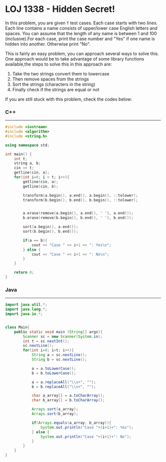 # LOJ 1338 - Hidden Secret!

In this problem, you are given `T` test cases. Each case starts with two lines. Each line contains a name consists of upper/lower case English letters and spaces. You can assume that the length of any name is between 1 and 100 (inclusive).For each case, print the case number and "Yes" if one name is hidden into another. Otherwise print "No".

This is fairly an easy problem, you can approach several ways to solve this. One approach would be to take advantage of some library functions available,the steps to solve this in this approach are:
1. Take the two strings convert them to lowercase 
2. Then remove spaces from the strings
3. Sort the strings (characters in the string)
4. Finally check if the strings are equal or not

If you are still stuck with this problem, check the codes below:

### C++
-----
```cpp
#include <iostream>
#include <algorithm>
#include <string.h>

using namespace std;

int main() {
	int t;
	string a, b;
	cin >> t;
	getline(cin, a);
	for(int i=0; i < t; i++){
		getline(cin, a);
		getline(cin, b);

		transform(a.begin(), a.end(), a.begin(), ::tolower);
		transform(b.begin(), b.end(), b.begin(), ::tolower);


		a.erase(remove(a.begin(), a.end(), ' '), a.end());
		b.erase(remove(b.begin(), b.end(), ' '), b.end());

		sort(a.begin(), a.end());
		sort(b.begin(), b.end());

		if(a == b){
			cout << "Case " << i+1 << ": Yes\n";
		} else {
			cout << "Case " << i+1 << ": No\n";
		}
	}

	return 0;
}

```

### Java
-----
```java
import java.util.*;
import java.lang.*;
import java.io.*;


class Main{
	public static void main (String[] args){
		Scanner sc = new Scanner(System.in);
		int t = sc.nextInt();
		sc.nextLine();
		for(int i=0; i<t; i++){
			String a = sc.nextLine();
			String b = sc.nextLine();

			a = a.toLowerCase();
			b = b.toLowerCase();

			a = a.replaceAll("\\s+", "");
			b = b.replaceAll("\\s+", "");

			char a_array[] = a.toCharArray();
			char b_array[] = b.toCharArray();

			Arrays.sort(a_array);
			Arrays.sort(b_array);

			if(Arrays.equals(a_array, b_array)){
				System.out.println("Case "+(i+1)+": Yes");
			} else {
				System.out.println("Case "+(i+1)+": No");
			}
		}
	}
}

```

